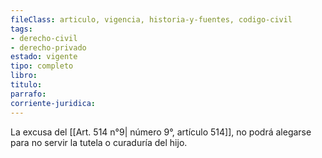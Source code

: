 ```yaml
---
fileClass: articulo, vigencia, historia-y-fuentes, codigo-civil
tags:
- derecho-civil
- derecho-privado
estado: vigente
tipo: completo
libro:
titulo:
parrafo:
corriente-juridica:
---
```

La excusa del [[Art. 514 n°9| número 9°, artículo 514]], no podrá alegarse para no servir la tutela o curaduría del hijo.
